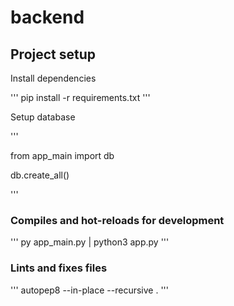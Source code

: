 # backend

## Project setup

Install dependencies

'''
pip install -r requirements.txt
'''


Setup database

'''

from app_main import db

db.create_all()

'''


### Compiles and hot-reloads for development

'''
py app_main.py | python3 app.py
'''

### Lints and fixes files
'''
autopep8 --in-place --recursive .
'''
